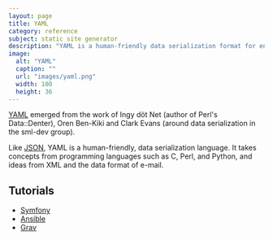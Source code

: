 ```yaml
---
layout: page
title: YAML
category: reference
subject: static site generator
description: "YAML is a human-friendly data serialization format for encoding data in plain text."
image:
  alt: "YAML"
  caption: ""
  url: "images/yaml.png"
  width: 100
  height: 36
---
```


[YAML](http://www.yaml.org/start.html)
emerged from the work of
Ingy döt Net (author of Perl's Data::Denter),
Oren Ben-Kiki and Clark Evans (around data serialization in the sml-dev group).

Like [JSON](http://www.json.org/),
YAML is a human-friendly, data serialization language.
It takes concepts from programming languages such as
C, Perl, and Python, and ideas from XML
and the data format of e-mail.

Tutorials
---------

* [Symfony](https://symfony.com/doc/current/components/yaml/yaml_format.html)
* [Ansible](https://docs.ansible.com/ansible/YAMLSyntax.html)
* [Grav](https://learn.getgrav.org/advanced/yaml)
